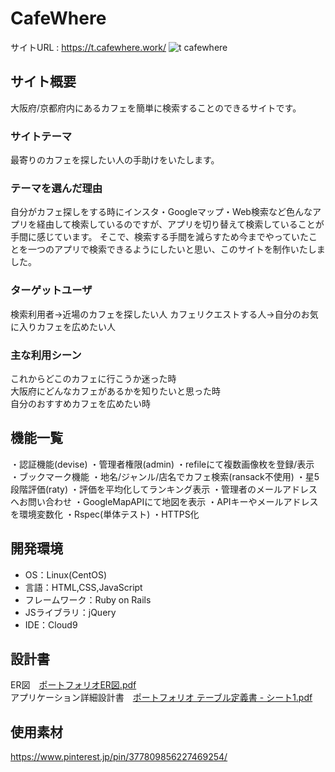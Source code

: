 # CafeWhere
サイトURL : https://t.cafewhere.work/
![t cafewhere](https://user-images.githubusercontent.com/72184121/106092822-70b4df80-6172-11eb-85c7-9721433c18a8.png)



## サイト概要
大阪府/京都府内にあるカフェを簡単に検索することのできるサイトです。


### サイトテーマ
最寄りのカフェを探したい人の手助けをいたします。


### テーマを選んだ理由
自分がカフェ探しをする時にインスタ・Googleマップ・Web検索など色んなアプリを経由して検索しているのですが、アプリを切り替えて検索していることが手間に感じています。
そこで、検索する手間を減らすため今までやっていたことを一つのアプリで検索できるようにしたいと思い、このサイトを制作いたしました。


### ターゲットユーザ
検索利用者→近場のカフェを探したい人
カフェリクエストする人→自分のお気に入りカフェを広めたい人


### 主な利用シーン
これからどこのカフェに行こうか迷った時<br>
大阪府にどんなカフェがあるかを知りたいと思った時<br>
自分のおすすめカフェを広めたい時


## 機能一覧
・認証機能(devise)
・管理者権限(admin)
・refileにて複数画像枚を登録/表示
・ブックマーク機能
・地名/ジャンル/店名でカフェ検索(ransack不使用)
・星5段階評価(raty)
・評価を平均化してランキング表示
・管理者のメールアドレスへお問い合わせ
・GoogleMapAPIにて地図を表示
・APIキーやメールアドレスを環境変数化
・Rspec(単体テスト)
・HTTPS化


## 開発環境
- OS：Linux(CentOS)
- 言語：HTML,CSS,JavaScript
- フレームワーク：Ruby on Rails
- JSライブラリ：jQuery
- IDE：Cloud9


## 設計書
ER図　[ポートフォリオER図.pdf](https://github.com/sugurunnba/Cafewhere/files/5865958/ER.pdf)<br>
アプリケーション詳細設計書　[ポートフォリオ テーブル定義書 - シート1.pdf](https://github.com/sugurunnba/Cafewhere/files/5865963/-.1.pdf)


## 使用素材
https://www.pinterest.jp/pin/377809856227469254/